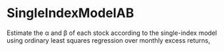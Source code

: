 # SingleIndexModelAB
Estimate the  α  and  β  of each stock according to the single-index model using ordinary least squares regression over monthly excess returns,
